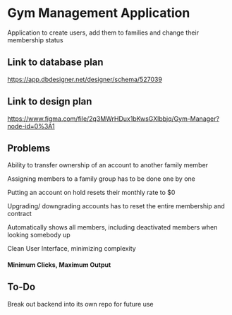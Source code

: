 # Gym Management Application

Application to create users, add them to families and change their membership status

## Link to database plan

https://app.dbdesigner.net/designer/schema/527039

## Link to design plan

https://www.figma.com/file/2q3MWrHDux1bKwsGXlbbjq/Gym-Manager?node-id=0%3A1

## Problems

Ability to transfer ownership of an account to another family member

Assigning members to a family group has to be done one by one

Putting an account on hold resets their monthly rate to $0

Upgrading/ downgrading accounts has to reset the entire membership and contract

Automatically shows all members, including deactivated members when looking somebody up

Clean User Interface, minimizing complexity

#### Minimum Clicks, Maximum Output

## To-Do

Break out backend into its own repo for future use
